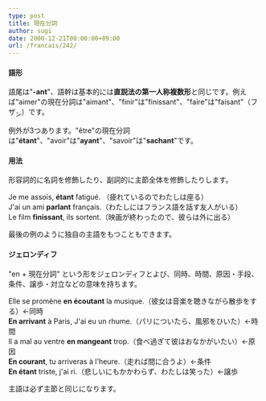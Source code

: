 ```yaml
---
type: post
title: 現在分詞
author: sugi
date: 2000-12-21T00:00:00+09:00
url: /francais/242/
---
```

#### 語形

語尾は"**-ant**"、語幹は基本的には**直説法の第一人称複数形**と同じです。例えば"aimer"の現在分詞は"aimant"、"finir"は"finissant"、"faire"は"faisant"（フザ<sub>ン</sub>）です。

例外が3つあります。"&ecirc;tre"の現在分詞は"**&eacute;tant**"、"avoir"は"**ayant**"、"savoir"は"**sachant**"です。

#### 用法

形容詞的に名詞を修飾したり、副詞的に主節全体を修飾したりします。

<div class="example">
  Je me assois, <strong>&eacute;tant</strong> fatigu&eacute;. （疲れているのでわたしは座る）
</div>

<div class="example">
  J'ai un ami <strong>parlant</strong> fran&ccedil;ais.（わたしにはフランス語を話す友人がいる）
</div>

<div class="example">
  Le film <strong>finissant</strong>, ils sortent.（映画が終わったので、彼らは外に出る）
</div>

最後の例のように独自の主語をもつこともできます。

#### ジェロンディフ

"en + 現在分詞" という形をジェロンディフとよび、同時、時間、原因・手段、条件、譲歩・対立などの意味を持ちます。

<div class="example">
  Elle se prom&egrave;ne <strong>en &eacute;coutant</strong> la musique.（彼女は音楽を聴きながら散歩をする）&larr;同時
</div>

<div class="example">
  <strong>En arrivant</strong> &agrave; Paris, J'ai eu un rhume.（パリについたら、風邪をひいた）&larr;時間
</div>

<div class="example">
  Il a mal au ventre <strong>en mangeant</strong> trop.（食べ過ぎて彼はおなかがいたい）&larr;原因
</div>

<div class="example">
  <strong>En courant</strong>, tu arriveras &agrave; l'heure.（走れば間に合うよ）&larr;条件
</div>

<div class="example">
  <strong>En &eacute;tant</strong> triste, j'ai ri.（悲しいにもかかわらず、わたしは笑った）&larr;譲歩
</div>

主語は必ず主節と同じになります。

